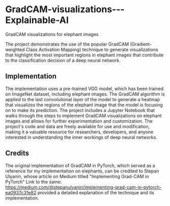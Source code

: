 # GradCAM-visualizations---Explainable-AI
GradCAM visualizations for elephant images

The project demonstrates the use of the popular GradCAM (Gradient-weighted Class Activation Mapping) technique to generate visualizations that highlight the most important regions in elephant images that contribute to the classification decision of a deep neural network. 

## Implementation
The implementation uses a pre-trained VGG model, which has been trained on ImageNet dataset, including elephant images. The GradCAM algorithm is applied to the last convolutional layer of the model to generate a heatmap that visualizes the regions of the elephant image that the model is focusing on to make its prediction. The project includes a Jupyter Notebook that walks through the steps to implement GradCAM visualizations on elephant images and allows for further experimentation and customization. The project's code and data are freely available for use and modification, making it a valuable resource for researchers, developers, and anyone interested in understanding the inner workings of deep neural networks.

## Credits
The original implementation of GradCAM in PyTorch, which served as a reference for my implementation on elephants, can be credited to Stepan Ulyanin, whose article on Medium titled "Implementing Grad-CAM in PyTorch" Link to the same: https://medium.com/@stepanulyanin/implementing-grad-cam-in-pytorch-ea0937c31e82 provided a detailed explanation of the technique and its implementation.
